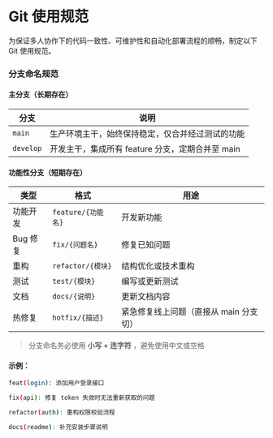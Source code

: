 # Git 使用规范

为保证多人协作下的代码一致性、可维护性和自动化部署流程的顺畅，制定以下 Git 使用规范。

### 分支命名规范

#### 主分支（长期存在）

| 分支      | 说明                                             |
| --------- | ------------------------------------------------ |
| `main`    | 生产环境主干，始终保持稳定，仅合并经过测试的功能 |
| `develop` | 开发主干，集成所有 feature 分支，定期合并至 main |

#### 功能性分支（短期存在）

| 类型     | 格式               | 用途                                   |
| -------- | ------------------ | -------------------------------------- |
| 功能开发 | `feature/{功能名}` | 开发新功能                             |
| Bug 修复 | `fix/{问题名}`     | 修复已知问题                           |
| 重构     | `refactor/{模块}`  | 结构优化或技术重构                     |
| 测试     | `test/{模块}`      | 编写或更新测试                         |
| 文档     | `docs/{说明}`      | 更新文档内容                           |
| 热修复   | `hotfix/{描述}`    | 紧急修复线上问题（直接从 main 分支切） |

> 分支命名务必使用 **小写 + 连字符** ，避免使用中文或空格

#### 示例：

```bash
feat(login): 添加用户登录接口

fix(api): 修复 token 失效时无法重新获取的问题

refactor(auth): 重构权限校验流程

docs(readme): 补充安装步骤说明
```
